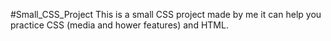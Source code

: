 #Small_CSS_Project
This is a small CSS project made by me it can help you practice CSS (media and hower features) and HTML.
